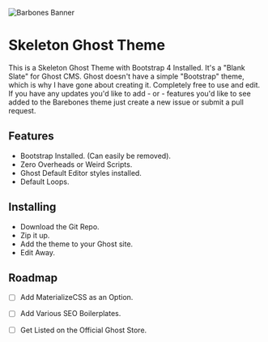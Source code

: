 ![Barbones Banner](https://svgshare.com/i/Jfo.svg)


# Skeleton Ghost Theme

This is a Skeleton Ghost Theme with Bootstrap 4 Installed. It's a "Blank Slate" for Ghost CMS. Ghost doesn't have a simple "Bootstrap" theme, which is why I have gone about creating it. Completely free to use and edit. If you have any updates you'd like to add - or - features you'd like to see added to the Barebones theme just create a new issue or submit a pull request.

## Features ##

* Bootstrap Installed. (Can easily be removed).
* Zero Overheads or Weird Scripts.
* Ghost Default Editor styles installed.
* Default Loops.

## Installing ##

- Download the Git Repo.
- Zip it up.
- Add the theme to your Ghost site.
- Edit Away.

## Roadmap ##

- [ ] Add MaterializeCSS as an Option.
- [ ] Add Various SEO Boilerplates.
- [ ] Get Listed on the Official Ghost Store.


